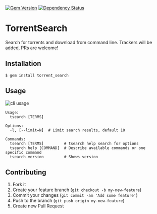 [![Gem Version](https://badge.fury.io/rb/torrent_search.png)](http://badge.fury.io/rb/torrent_search)
[![Dependency Status](https://gemnasium.com/joenas/torrent_search.png)](https://gemnasium.com/joenas/torrent_search)


# TorrentSearch

Search for torrents and download from command line. Trackers will be added, PRs are welcome!

## Installation

    $ gem install torrent_search

## Usage

![cli usage](https://raw.github.com/joenas/torrent_search/master/doc/screenshot.png)

```shell
Usage:
  tsearch [TERMS]

Options:
  -l, [--limit=N]  # Limit search results, default 10
 
Commands:
  tsearch [TERMS]         # tsearch help search for options
  tsearch help [COMMAND]  # Describe available commands or one specific command
  tsearch version         # Shows version
```

## Contributing

1. Fork it
2. Create your feature branch (`git checkout -b my-new-feature`)
3. Commit your changes (`git commit -am 'Add some feature'`)
4. Push to the branch (`git push origin my-new-feature`)
5. Create new Pull Request
